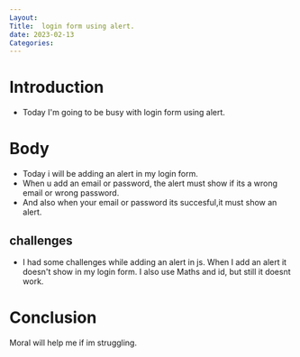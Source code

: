 ```yaml
---
Layout:
Title:  login form using alert.
date: 2023-02-13
Categories:
---
```


# Introduction 
- Today I'm going to be busy with login form using alert.

# Body
- Today i will be  adding  an alert in my login form.
- When u add an email or password, the alert must show if its a wrong email or  wrong password.
- And also when your email or password its succesful,it must show an alert.

## challenges
- I had some challenges while adding an alert in js. When I add an alert it doesn't show  in my login form. I also use Maths and id, but still it doesnt work.  

# Conclusion
 Moral will help me if im struggling.